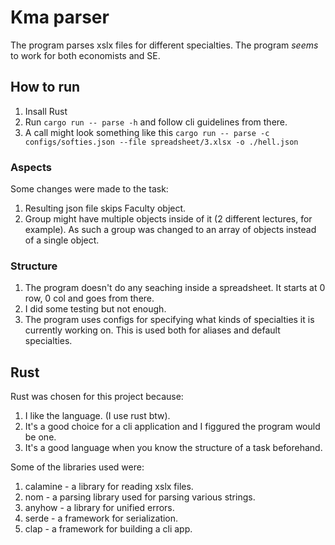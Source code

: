 
# Kma parser
The program parses xslx files for different specialties.
The program *seems* to work for both economists and SE.

## How to run

1. Insall Rust
2. Run `cargo run -- parse -h` and follow cli guidelines from there.
3. A call might look something like this `cargo run -- parse -c configs/softies.json --file spreadsheet/3.xlsx -o ./hell.json`

### Aspects
Some changes were made to the task:
  1. Resulting json file skips Faculty object.
  1. Group might have multiple objects inside of it (2 different lectures, for example). As such a group was changed to an array of objects instead of a single object.

### Structure
  1. The program doesn't do any seaching inside a spreadsheet. It starts at 0 row, 0 col and goes from there.
  1. I did some testing but not enough.
  1. The program uses configs for specifying what kinds of specialties it is currently working on. This is used both for aliases and default specialties.

## Rust
Rust was chosen for this project because:
  1. I like the language. (I use rust btw).
  2. It's a good choice for a cli application and I figgured the program would be one.
  3. It's a good language when you know the structure of a task beforehand.

Some of the libraries used were:
  1. calamine - a library for reading xslx files.
  2. nom - a parsing library used for parsing various strings.
  3. anyhow - a library for unified errors.
  4. serde - a framework for serialization.
  5. clap - a framework for building a cli app.



